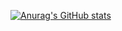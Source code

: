 [![Anurag's GitHub stats](https://github-readme-stats.vercel.app/api?username=huyikai&show_icons=true)](https://github.com/anuraghazra/github-readme-stats)
